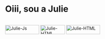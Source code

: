 # Oiii, sou a Julie 

<div style="display: inline_block"><br>
  <img align="center" alt="Julie-Js" height="30" width="110" src="https://img.shields.io/badge/Java-ED8B00?style=for-the-badge&logo=openjdk&logoColor=white">
  <img align="center" alt="Julie-HTML" height="30" width="80" src="https://img.shields.io/badge/HTML5-E34F26?style=for-the-badge&logo=html5&logoColor=white">
  <img align="center" alt="Julie-HTML" height="30" width="110" src="https://img.shields.io/badge/MySQL-00000F?style=for-the-badge&logo=mysql&logoColor=white">
 
  
  
</div>



